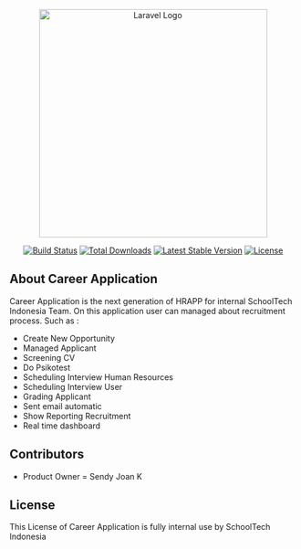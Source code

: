 <p align="center"><a href="https://laravel.com" target="_blank"><img src="https://raw.githubusercontent.com/laravel/art/master/logo-lockup/5%20SVG/2%20CMYK/1%20Full%20Color/laravel-logolockup-cmyk-red.svg" width="400" alt="Laravel Logo"></a></p>

<p align="center">
<a href="https://github.com/laravel/framework/actions"><img src="https://github.com/laravel/framework/workflows/tests/badge.svg" alt="Build Status"></a>
<a href="https://packagist.org/packages/laravel/framework"><img src="https://img.shields.io/packagist/dt/laravel/framework" alt="Total Downloads"></a>
<a href="https://packagist.org/packages/laravel/framework"><img src="https://img.shields.io/packagist/v/laravel/framework" alt="Latest Stable Version"></a>
<a href="https://packagist.org/packages/laravel/framework"><img src="https://img.shields.io/packagist/l/laravel/framework" alt="License"></a>
</p>

## About Career Application

Career Application is the next generation of HRAPP for internal SchoolTech Indonesia Team. On this application user can managed about recruitment process. Such as :

- Create New Opportunity
- Managed Applicant
- Screening CV
- Do Psikotest
- Scheduling Interview Human Resources
- Scheduling Interview User
- Grading Applicant
- Sent email automatic
- Show Reporting Recruitment
- Real time dashboard

## Contributors

- Product Owner = Sendy Joan K

## License

This License of Career Application is fully internal use by SchoolTech Indonesia
